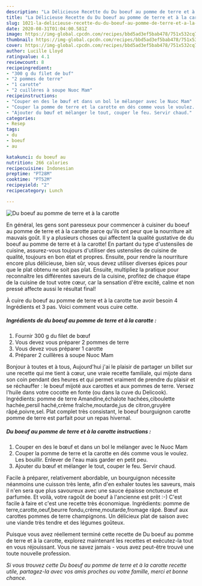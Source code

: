 ```yaml
---
description: "La Délicieuse Recette du Du boeuf au pomme de terre et à la carotte"
title: "La Délicieuse Recette du Du boeuf au pomme de terre et à la carotte"
slug: 1021-la-delicieuse-recette-du-du-boeuf-au-pomme-de-terre-et-a-la-carotte
date: 2020-08-31T01:04:00.581Z
image: https://img-global.cpcdn.com/recipes/bbd5ad3ef5bab478/751x532cq70/du-boeuf-au-pomme-de-terre-et-a-la-carotte-photo-principale-de-la-recette.jpg
thumbnail: https://img-global.cpcdn.com/recipes/bbd5ad3ef5bab478/751x532cq70/du-boeuf-au-pomme-de-terre-et-a-la-carotte-photo-principale-de-la-recette.jpg
cover: https://img-global.cpcdn.com/recipes/bbd5ad3ef5bab478/751x532cq70/du-boeuf-au-pomme-de-terre-et-a-la-carotte-photo-principale-de-la-recette.jpg
author: Lucille Lloyd
ratingvalue: 4.1
reviewcount: 8
recipeingredient:
- "300 g du filet de buf"
- "2 pommes de terre"
- "1 carotte"
- "2 cuillères à soupe Nuoc Mam"
recipeinstructions:
- "Couper en des le bœuf et dans un bol le mélanger avec le Nuoc Mam"
- "Couper la pomme de terre et la carotte en dés comme vous le voulez. Les bouillir. Enlever de l&#39;eau mais garder en petit peu."
- "Ajouter du bœuf et mélanger le tout, couper le feu. Servir chaud."
categories:
- Resep
tags:
- du
- boeuf
- au

katakunci: du boeuf au 
nutrition: 266 calories
recipecuisine: Indonesian
preptime: "PT28M"
cooktime: "PT52M"
recipeyield: "2"
recipecategory: Lunch

---
```



![Du boeuf au pomme de terre et à la carotte](https://img-global.cpcdn.com/recipes/bbd5ad3ef5bab478/751x532cq70/du-boeuf-au-pomme-de-terre-et-a-la-carotte-photo-principale-de-la-recette.jpg)

En général, les gens sont paresseux pour commencer à cuisiner du boeuf au pomme de terre et à la carotte parce qu'ils ont peur que la nourriture ait mauvais goût. Il y a plusieurs choses qui affectent la qualité gustative de du boeuf au pomme de terre et à la carotte! En partant du type d'ustensiles de cuisine, assurez-vous toujours d'utiliser des ustensiles de cuisine de qualité, toujours en bon état et propres. Ensuite, pour rendre la nourriture encore plus délicieuse, bien sûr, vous devez utiliser diverses épices pour que le plat obtenu ne soit pas plat. Ensuite, multipliez la pratique pour reconnaître les différentes saveurs de la cuisine, profitez de chaque étape de la cuisine de tout votre cœur, car la sensation d'être excité, calme et non pressé affecte aussi le résultat final!

<!--inarticleads1-->

À cuire du boeuf au pomme de terre et à la carotte tue avoir besoin 4 Ingrédients et 3 pas. Voici comment vous cuire cette.

##### Ingrédients de du boeuf au pomme de terre et à la carotte :

1. Fournir 300 g du filet de bœuf
1. Vous devez vous préparer 2 pommes de terre
1. Vous devez vous préparer 1 carotte
1. Préparer 2 cuillères à soupe Nuoc Mam


Bonjour à toutes et à tous, Aujourd&#39;hui j&#39;ai le plaisir de partager un billet sur une recette qui me tient à cœur, une vraie recette familiale, qui mijote dans son coin pendant des heures et qui permet vraiment de prendre du plaisir et se réchauffer : le boeuf mijoté aux carottes et aux pommes de terre. Versez l&#39;huile dans votre cocotte en fonte (ou dans la cuve du Delicook). Ingrédients: pomme de terre Amandine,échalote hachées,ciboulette hachée,persil haché,crème fraîche,moutarde,jus de citron,gruyère râpé,poivre,sel. Plat complet très consistant, le boeuf bourguignon carotte pomme de terre est parfait pour un repas hivernal. 

<!--inarticleads2-->

##### Du boeuf au pomme de terre et à la carotte instructions :

1. Couper en des le bœuf et dans un bol le mélanger avec le Nuoc Mam
1. Couper la pomme de terre et la carotte en dés comme vous le voulez. Les bouillir. Enlever de l&#39;eau mais garder en petit peu.
1. Ajouter du bœuf et mélanger le tout, couper le feu. Servir chaud.


Facile à préparer, relativement abordable, un bourguignon nécessite néanmoins une cuisson très lente, afin d&#39;en exhaler toutes les saveurs, mais il n&#39;en sera que plus savoureux avec une sauce épaisse onctueuse et parfumée. Et voilà, votre ragoût de boeuf à l&#39;ancienne est prêt :-) C&#39;est facile à faire et c&#39;est une recette très économique. Ingrédients: pomme de terre,carotte,oeuf,beurre fondu,crème,moutarde,fromage râpé. Bœuf aux carottes pommes de terre champignons. Un délicieux plat de saison avec une viande très tendre et des légumes goûteux. 

<!--inarticleads1-->

<p>
Puisque vous avez réellement terminé cette recette de Du boeuf au pomme de terre et à la carotte, explorez maintenant les recettes et exécutez-la tout en vous réjouissant. Vous ne savez jamais - vous avez peut-être trouvé une toute nouvelle profession.
</p>

<p>
<i>Si vous trouvez cette Du boeuf au pomme de terre et à la carotte recette utile, partagez-la avec vos amis proches ou votre famille, merci et bonne chance.</i>
</p>
